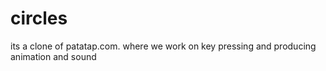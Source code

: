 # circles
its a clone of patatap.com. where we work on key pressing and producing animation and sound
